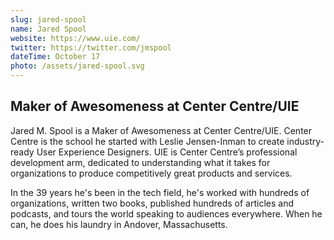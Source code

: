 ```yaml
---
slug: jared-spool
name: Jared Spool
website: https://www.uie.com/
twitter: https://twitter.com/jmspool
dateTime: October 17
photo: /assets/jared-spool.svg
---
```


## Maker of Awesomeness at Center Centre/UIE

Jared M. Spool is a Maker of Awesomeness at Center Centre/UIE. Center Centre
is the school he started with Leslie Jensen-Inman to create industry-ready User
Experience Designers. UIE is Center Centre’s professional development arm,
dedicated to understanding what it takes for organizations to produce
competitively great products and services.

In the 39 years he's been in the tech field, he's worked with hundreds of
organizations, written two books, published hundreds of articles and podcasts,
and tours the world speaking to audiences everywhere. When he can, he does his
laundry in Andover, Massachusetts.
